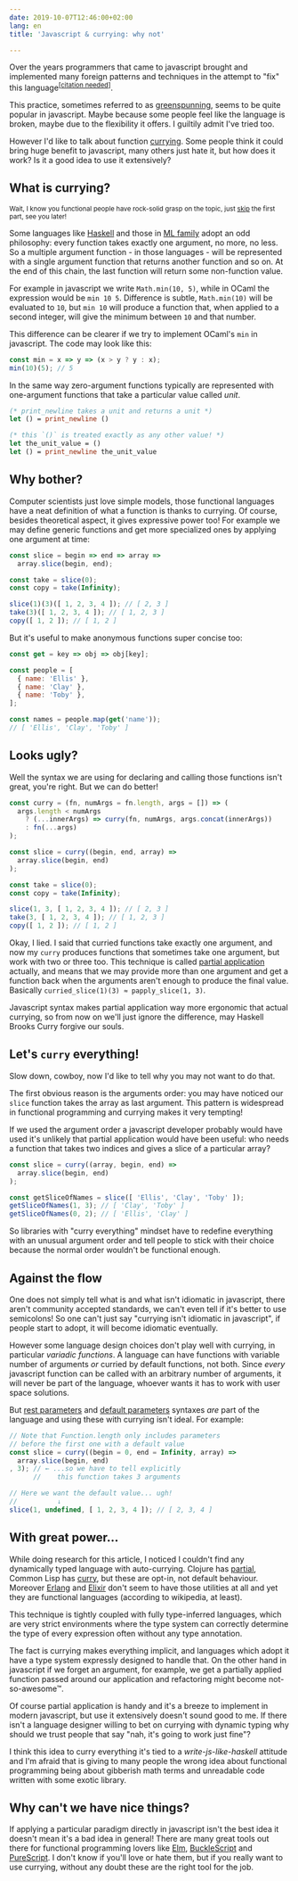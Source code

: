 ```yaml
---
date: 2019-10-07T12:46:00+02:00
lang: en
title: 'Javascript & currying: why not'

---
```

Over the years programmers that came to javascript brought and implemented many foreign patterns and techniques in the attempt to "fix" this language<sup>[<a href="https://xkcd.com/285/">citation needed</a>]</sup>.

This practice, sometimes referred to as [greenspunning](https://en.wikipedia.org/wiki/Greenspun%27s_tenth_rule), seems to be quite popular in javascript. Maybe because some people feel like the language is broken, maybe due to the flexibility it offers. I guiltily admit I've tried too.

However I'd like to talk about function [currying](https://en.wikipedia.org/wiki/Currying). Some people think it could bring huge benefit to javascript, many others just hate it, but how does it work? Is it a good idea to use it extensively?

<h2 id="first-part">What is currying?</h2>

<small>Wait, I know you functional people have rock-solid grasp on the topic, just [skip](#second-part) the first part, see you later!</small>

Some languages like [Haskell](https://en.wikipedia.org/wiki/Haskell_%28programming_language%29) and those in [ML family](https://en.wikipedia.org/wiki/ML_%28programming_language%29) adopt an odd philosophy: every function takes exactly one argument, no more, no less. So a multiple argument function - in those languages - will be represented with a single argument function that returns another function and so on. At the end of this chain, the last function will return some non-function value.

For example in javascript we write `Math.min(10, 5)`, while in OCaml the expression would be `min 10 5`. Difference is subtle, `Math.min(10)` will be evaluated to `10`, but `min 10` will produce a function that, when applied to a second integer, will give the minimum between `10` and that number.

This difference can be clearer if we try to implement OCaml's `min` in javascript. The code may look like this:

```javascript
const min = x => y => (x > y ? y : x);
min(10)(5); // 5
```

In the same way zero-argument functions typically are represented with one-argument functions that take a particular value called *unit*.

```ocaml
(* print_newline takes a unit and returns a unit *)
let () = print_newline ()

(* this `()` is treated exactly as any other value! *)
let the_unit_value = ()
let () = print_newline the_unit_value
```

## Why bother?

Computer scientists just love simple models, those functional languages have a neat definition of what a function is thanks to currying. Of course, besides theoretical aspect, it gives expressive power too! For example we may define generic functions and get more specialized ones by applying one argument at time:

```javascript
const slice = begin => end => array =>
  array.slice(begin, end);

const take = slice(0);
const copy = take(Infinity);

slice(1)(3)([ 1, 2, 3, 4 ]); // [ 2, 3 ]
take(3)([ 1, 2, 3, 4 ]); // [ 1, 2, 3 ]
copy([ 1, 2 ]); // [ 1, 2 ]
```

But it's useful to make anonymous functions super concise too:

```javascript
const get = key => obj => obj[key];

const people = [
  { name: 'Ellis' },
  { name: 'Clay' },
  { name: 'Toby' },
];

const names = people.map(get('name'));
// [ 'Ellis', 'Clay', 'Toby' ]
```

## Looks ugly?

Well the syntax we are using for declaring and calling those functions isn't great, you're right. But we can do better!

```javascript
const curry = (fn, numArgs = fn.length, args = []) => (
  args.length < numArgs
    ? (...innerArgs) => curry(fn, numArgs, args.concat(innerArgs))
    : fn(...args)
);

const slice = curry((begin, end, array) =>
  array.slice(begin, end)
);

const take = slice(0);
const copy = take(Infinity);

slice(1, 3, [ 1, 2, 3, 4 ]); // [ 2, 3 ]
take(3, [ 1, 2, 3, 4 ]); // [ 1, 2, 3 ]
copy([ 1, 2 ]); // [ 1, 2 ]
```

Okay, I lied. I said that curried functions take exactly one argument, and now my `curry` produces functions that sometimes take one argument, but work with two or three too.
This technique is called [partial application](https://en.wikipedia.org/wiki/Partial_application) actually, and means that we may provide more than one argument and get a function back when the arguments aren't enough to produce the final value. <br>
Basically `curried_slice(1)(3) ≈ papply_slice(1, 3)`.

Javascript syntax makes partial application way more ergonomic that actual currying, so from now on we'll just ignore the difference, may Haskell Brooks Curry forgive our souls.

## Let's `curry` everything!

Slow down, cowboy, now I'd like to tell why you may not want to do that.

The first obvious reason is the arguments order: you may have noticed our `slice` function takes the array as last argument. This pattern is widespread in functional programming and currying makes it very tempting!

If we used the argument order a javascript developer probably would have used it's unlikely that partial application would have been useful: who needs a function that takes two indices and gives a slice of a particular array?

```javascript
const slice = curry((array, begin, end) =>
  array.slice(begin, end)
);

const getSliceOfNames = slice([ 'Ellis', 'Clay', 'Toby' ]);
getSliceOfNames(1, 3); // [ 'Clay', 'Toby' ]
getSliceOfNames(0, 2); // [ 'Ellis', 'Clay' ]
```

So libraries with "curry everything" mindset have to redefine everything with an unusual argument order and tell people to stick with their choice because the normal order wouldn't be functional enough.

<h2 id="second-part">Against the flow</h2>

One does not simply tell what is and what isn't idiomatic in javascript, there aren't community accepted standards, we can't even tell if it's better to use semicolons! So one can't just say "currying isn't idiomatic in javascript", if people start to adopt, it will become idiomatic eventually.

However some language design choices don't play well with currying, in particular *variadic functions*. A language can have functions with variable number of arguments *or* curried by default functions, not both. Since *every* javascript function can be called with an arbitrary number of arguments, it will never be part of the language, whoever wants it has to work with user space solutions.

But [rest parameters](https://developer.mozilla.org/en-US/docs/Web/JavaScript/Reference/Functions/rest_parameters) and [default parameters](https://developer.mozilla.org/en-US/docs/Web/JavaScript/Reference/Functions/Default_parameters) syntaxes *are* part of the language and using these with currying isn't ideal. For example:

```javascript
// Note that Function.length only includes parameters
// before the first one with a default value
const slice = curry((begin = 0, end = Infinity, array) =>
  array.slice(begin, end)
, 3); // ← ...so we have to tell explicitly
      //    this function takes 3 arguments

// Here we want the default value... ugh!
//          ↓
slice(1, undefined, [ 1, 2, 3, 4 ]); // [ 2, 3, 4 ]
```

## With great power...

While doing research for this article, I noticed I couldn't find any dynamically typed language with auto-currying. Clojure has [partial](https://clojuredocs.org/clojure.core/partial), Common Lisp has [curry](https://common-lisp.net/project/bese/docs/arnesi/html/api/function_005FIT.BESE.ARNESI_003A_003ACURRY.html), but these are opt-in, not default behaviour. Moreover [Erlang](https://en.wikipedia.org/wiki/Erlang_%28programming_language%29) and [Elixir](https://en.wikipedia.org/wiki/Elixir_%28programming_language%29) don't seem to have those utilities at all and yet they are functional languages (according to wikipedia, at least).

This technique is tightly coupled with fully type-inferred languages, which are very strict environments where the type system can correctly determine the type of every expression often without any type annotation.

The fact is currying makes everything implicit, and languages which adopt it have a type system expressly designed to handle that. On the other hand in javascript if we forget an argument, for example, we get a partially applied function passed around our application and refactoring might become not-so-awesome™.

Of course partial application is handy and it's a breeze to implement in modern javascript, but use it extensively doesn't sound good to me. If there isn't a language designer willing to bet on currying with dynamic typing why should we trust people that say "nah, it's going to work just fine"?

I think this idea to curry everything it's tied to a *write-js-like-haskell* attitude and I'm afraid that is giving to many people the wrong idea about functional programming being about gibberish math terms and unreadable code written with some exotic library.

## Why can't we have nice things?

If applying a particular paradigm directly in javascript isn't the best idea it doesn't mean it's a bad idea in general! There are many great tools out there for functional programming lovers like [Elm](https://elm-lang.org/), [BuckleScript](https://bucklescript.github.io/) and [PureScript](http://www.purescript.org/). I don't know if you'll love or hate them, but if you really want to use currying, without any doubt these are the right tool for the job.